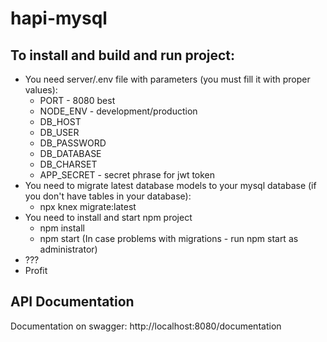 # hapi-mysql

## To install and build and run project:
- You need server/.env file with parameters (you must fill it with proper values):
  - PORT - 8080 best
  - NODE_ENV - development/production
  - DB_HOST
  - DB_USER
  - DB_PASSWORD
  - DB_DATABASE
  - DB_CHARSET
  - APP_SECRET - secret phrase for jwt token
 - You need to migrate latest database models to your mysql database (if you don't have tables in your database):
    - npx knex migrate:latest
 - You need to install and start npm project
    - npm install
    - npm start (In case problems with migrations - run npm start as administrator)
 - ???
 - Profit
 
## API Documentation
Documentation on swagger: http://localhost:8080/documentation
